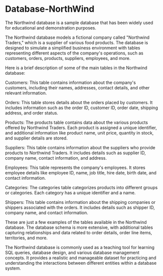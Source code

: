 # Database-NorthWind

The Northwind database is a sample database that has been widely used for educational and demonstration purposes.

The Northwind database models a fictional company called "Northwind Traders," which is a supplier of various food products. The database is designed to simulate a simplified business environment with tables representing different aspects of the company's operations, such as customers, orders, products, suppliers, employees, and more.

Here is a brief description of some of the main tables in the Northwind database:

Customers: This table contains information about the company's customers, including their names, addresses, contact details, and other relevant information.

Orders: This table stores details about the orders placed by customers. It includes information such as the order ID, customer ID, order date, shipping address, and order status.

Products: The products table contains data about the various products offered by Northwind Traders. Each product is assigned a unique identifier, and additional information like product name, unit price, quantity in stock, and supplier details are stored.

Suppliers: This table contains information about the suppliers who provide products to Northwind Traders. It includes details such as supplier ID, company name, contact information, and address.

Employees: This table represents the company's employees. It stores employee details like employee ID, name, job title, hire date, birth date, and contact information.

Categories: The categories table categorizes products into different groups or categories. Each category has a unique identifier and a name.

Shippers: This table contains information about the shipping companies or shippers associated with the orders. It includes details such as shipper ID, company name, and contact information.

These are just a few examples of the tables available in the Northwind database. The database schema is more extensive, with additional tables capturing relationships and data related to order details, order line items, territories, and more.

The Northwind database is commonly used as a teaching tool for learning SQL queries, database design, and various database management concepts. It provides a realistic and manageable dataset for practicing and understanding the interactions between different entities within a database system.
